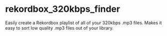 # rekordbox_320kbps_finder
Easily create a Rekordbox playlist of all of your 320kbps .mp3 files. Makes it easy to sort low quality .mp3 files out of your library.
